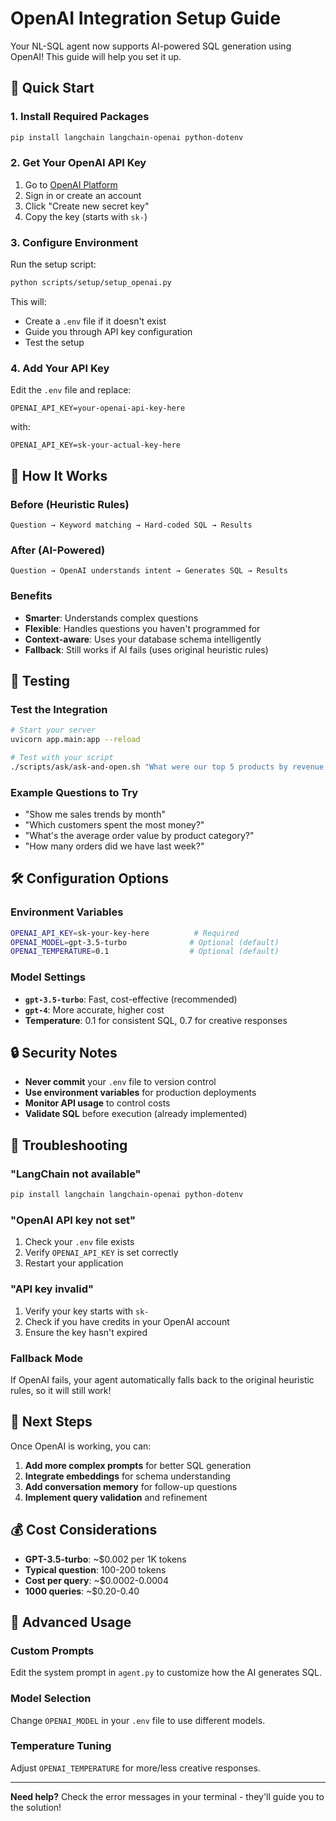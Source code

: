 # OpenAI Integration Setup Guide

Your NL-SQL agent now supports AI-powered SQL generation using OpenAI! This guide will help you set it up.

## 🚀 Quick Start

### 1. Install Required Packages
```bash
pip install langchain langchain-openai python-dotenv
```

### 2. Get Your OpenAI API Key
1. Go to [OpenAI Platform](https://platform.openai.com/api-keys)
2. Sign in or create an account
3. Click "Create new secret key"
4. Copy the key (starts with `sk-`)

### 3. Configure Environment
Run the setup script:
```bash
python scripts/setup/setup_openai.py
```

This will:
- Create a `.env` file if it doesn't exist
- Guide you through API key configuration
- Test the setup

### 4. Add Your API Key
Edit the `.env` file and replace:
```
OPENAI_API_KEY=your-openai-api-key-here
```
with:
```
OPENAI_API_KEY=sk-your-actual-key-here
```

## 🔧 How It Works

### Before (Heuristic Rules)
```
Question → Keyword matching → Hard-coded SQL → Results
```

### After (AI-Powered)
```
Question → OpenAI understands intent → Generates SQL → Results
```

### Benefits
- **Smarter**: Understands complex questions
- **Flexible**: Handles questions you haven't programmed for
- **Context-aware**: Uses your database schema intelligently
- **Fallback**: Still works if AI fails (uses original heuristic rules)

## 🧪 Testing

### Test the Integration
```bash
# Start your server
uvicorn app.main:app --reload

# Test with your script
./scripts/ask/ask-and-open.sh "What were our top 5 products by revenue last quarter?"
```

### Example Questions to Try
- "Show me sales trends by month"
- "Which customers spent the most money?"
- "What's the average order value by product category?"
- "How many orders did we have last week?"

## 🛠️ Configuration Options

### Environment Variables
```bash
OPENAI_API_KEY=sk-your-key-here          # Required
OPENAI_MODEL=gpt-3.5-turbo              # Optional (default)
OPENAI_TEMPERATURE=0.1                  # Optional (default)
```

### Model Settings
- **`gpt-3.5-turbo`**: Fast, cost-effective (recommended)
- **`gpt-4`**: More accurate, higher cost
- **Temperature**: 0.1 for consistent SQL, 0.7 for creative responses

## 🔒 Security Notes

- **Never commit** your `.env` file to version control
- **Use environment variables** for production deployments
- **Monitor API usage** to control costs
- **Validate SQL** before execution (already implemented)

## 🚨 Troubleshooting

### "LangChain not available"
```bash
pip install langchain langchain-openai python-dotenv
```

### "OpenAI API key not set"
1. Check your `.env` file exists
2. Verify `OPENAI_API_KEY` is set correctly
3. Restart your application

### "API key invalid"
1. Verify your key starts with `sk-`
2. Check if you have credits in your OpenAI account
3. Ensure the key hasn't expired

### Fallback Mode
If OpenAI fails, your agent automatically falls back to the original heuristic rules, so it will still work!

## 🔮 Next Steps

Once OpenAI is working, you can:
1. **Add more complex prompts** for better SQL generation
2. **Integrate embeddings** for schema understanding
3. **Add conversation memory** for follow-up questions
4. **Implement query validation** and refinement

## 💰 Cost Considerations

- **GPT-3.5-turbo**: ~$0.002 per 1K tokens
- **Typical question**: 100-200 tokens
- **Cost per query**: ~$0.0002-0.0004
- **1000 queries**: ~$0.20-0.40

## 🎯 Advanced Usage

### Custom Prompts
Edit the system prompt in `agent.py` to customize how the AI generates SQL.

### Model Selection
Change `OPENAI_MODEL` in your `.env` file to use different models.

### Temperature Tuning
Adjust `OPENAI_TEMPERATURE` for more/less creative responses.

---

**Need help?** Check the error messages in your terminal - they'll guide you to the solution! 